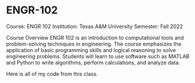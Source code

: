 # ENGR-102

Course: ENGR 102
Institution: Texas A&M University
Semester: Fall 2022

Course Overview
ENGR 102 is an introduction to computational tools and problem-solving techniques in engineering. The course emphasizes the application of basic programming skills and logical reasoning to solve engineering problems. Students will learn to use software such as MATLAB and Python to write algorithms, perform calculations, and analyze data.

Here is all of my code from this class.
